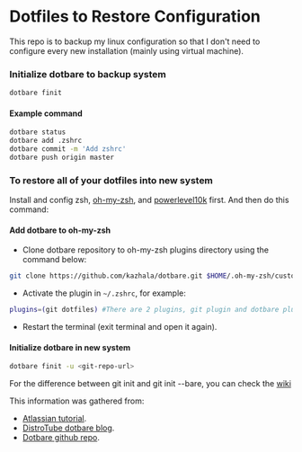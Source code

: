 # Dotfiles to Restore Configuration

This repo is to backup my linux configuration so that I don't need to configure every new installation (mainly using virtual machine).

### Initialize dotbare to backup system
```bash
dotbare finit
```

#### Example command
```bash
dotbare status
dotbare add .zshrc
dotbare commit -m 'Add zshrc'
dotbare push origin master
```

### To restore all of your dotfiles into new system
Install and config zsh, [oh-my-zsh](https://github.com/ohmyzsh/ohmyzsh), and [powerlevel10k](https://github.com/romkatv/powerlevel10k) first. And then do this command:

#### Add dotbare to oh-my-zsh
- Clone dotbare repository to oh-my-zsh plugins directory using the command below:
```bash
git clone https://github.com/kazhala/dotbare.git $HOME/.oh-my-zsh/custom/plugins/dotbare
```
- Activate the plugin in `~/.zshrc`, for example:
```bash
plugins=(git dotfiles) #There are 2 plugins, git plugin and dotbare plugin
```
- Restart the terminal (exit terminal and open it again).

#### Initialize dotbare in new system
```bash
dotbare finit -u <git-repo-url>
```

For the difference between git init and git init --bare, you can check the [wiki](https://github.com/bruhtus/dotfiles/wiki/The-difference-between-git-init---bare-and-git-init)

This information was gathered from:
- [Atlassian tutorial](https://www.atlassian.com/git/tutorials/dotfiles).
- [DistroTube dotbare blog](https://www.distrotube.com/blog/interactive-dotfiles-management-with-dotbare/).
- [Dotbare github repo](https://github.com/kazhala/dotbare).
